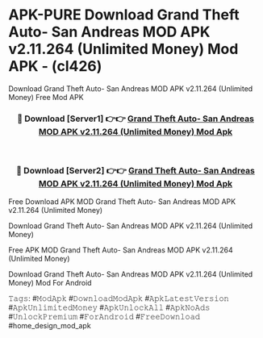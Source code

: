 # APK-PURE Download Grand Theft Auto- San Andreas MOD APK v2.11.264 (Unlimited Money) Mod APK - (cl426)
Download Grand Theft Auto- San Andreas MOD APK v2.11.264 (Unlimited Money) Free Mod APK

<div align="center">
<h3>🔴 Download [Server1] 👉👉 <a href="https://apk-comot.site?title=Grand_Theft_Auto-_San_Andreas_MOD_APK_v2.11.264_(Unlimited_Money)">Grand Theft Auto- San Andreas MOD APK v2.11.264 (Unlimited Money) Mod Apk</a></h3><br>

<h3>🔴 Download [Server2] 👉👉 <a href="https://apk-comot.site?title=Grand_Theft_Auto-_San_Andreas_MOD_APK_v2.11.264_(Unlimited_Money)">Grand Theft Auto- San Andreas MOD APK v2.11.264 (Unlimited Money) Mod Apk</a></h3>
</div>


Free Download APK MOD Grand Theft Auto- San Andreas MOD APK v2.11.264 (Unlimited Money)

Download Grand Theft Auto- San Andreas MOD APK v2.11.264 (Unlimited Money) 

Free APK MOD Grand Theft Auto- San Andreas MOD APK v2.11.264 (Unlimited Money) 

Download Grand Theft Auto- San Andreas MOD APK v2.11.264 (Unlimited Money) Mod For Android

𝚃𝚊𝚐𝚜: #𝙼𝚘𝚍𝙰𝚙𝚔 #𝙳𝚘𝚠𝚗𝚕𝚘𝚊𝚍𝙼𝚘𝚍𝙰𝚙𝚔 #𝙰𝚙𝚔𝙻𝚊𝚝𝚎𝚜𝚝𝚅𝚎𝚛𝚜𝚒𝚘𝚗 #𝙰𝚙𝚔𝚄𝚗𝚕𝚒𝚖𝚒𝚝𝚎𝚍𝙼𝚘𝚗𝚎𝚢 #𝙰𝚙𝚔𝚄𝚗𝚕𝚘𝚌𝚔𝙰𝚕𝚕 #𝙰𝚙𝚔𝙽𝚘𝙰𝚍𝚜 #𝚄𝚗𝚕𝚘𝚌𝚔𝙿𝚛𝚎𝚖𝚒𝚞𝚖 #𝙵𝚘𝚛𝙰𝚗𝚍𝚛𝚘𝚒𝚍 #𝙵𝚛𝚎𝚎𝙳𝚘𝚠𝚗𝚕𝚘𝚊𝚍 #home_design_mod_apk